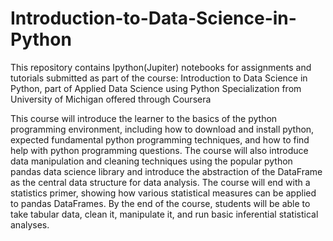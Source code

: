 # Introduction-to-Data-Science-in-Python
This repository contains Ipython(Jupiter) notebooks for assignments and tutorials submitted as part of the course: Introduction to Data Science in Python, part of Applied Data Science using Python Specialization from University of Michigan offered through Coursera

This course will introduce the learner to the basics of the python programming environment, including how to download and install python, expected fundamental python programming techniques, and how to find help with python programming questions. The course will also introduce data manipulation and cleaning techniques using the popular python pandas data science library and introduce the abstraction of the DataFrame as the central data structure for data analysis. The course will end with a statistics primer, showing how various statistical measures can be applied to pandas DataFrames. By the end of the course, students will be able to take tabular data, clean it, manipulate it, and run basic inferential statistical analyses.
